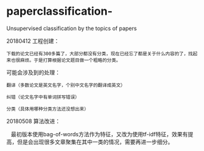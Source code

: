 # paperclassification-
Unsupervised classification by the topics of papers

20180412 工程创建：

    下载的论文已经有300多篇了，大部分都没有分类，现在已经忘了都是关于什么内容的了，找起来也很麻烦。于是打算根据论文题目做一个粗略的分类。

可能会涉及到的处理：

    翻译（多数论文是英文名字，个别中文名字的翻译成英文）
    
    纠错（论文名字中有单词拼写错误）
    
    分类（具体用哪种分类方法还没想出来）


20180508 算法改进：
    
    最初版本使用bag-of-words方法作为特征，又改为使用tf-idf特征，效果有提高，但是会出现很多文章聚集在其中一类的情况，需要再进一步细分。
